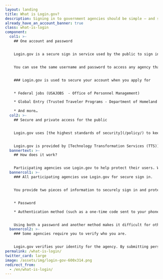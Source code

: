 ```yaml
---
layout: landing
title: What is Login.gov?
description: Signing in to government agencies should be simple — and secure.
already_have_an_account_banner: true
class: what-is-login
component:
  col1: >-
    ## One account and password


    Login.gov is a secure sign in service used by the public to sign in to participating government agencies. Participating agencies will ask you to create a Login.gov account to securely access your information on their website or application.


    You can use the same username and password to access any agency that partners with Login.gov. This streamlines your process and eliminates the need to remember multiple usernames and passwords.


    ### Login.gov is used to secure your account when you apply for


    * Federal jobs (USAJOBS  - Office of Personnel Management)

    * Global Entry (Trusted Traveler Programs - Department of Homeland Security)
    
    * And more…
  col2: >-
    ## Secure and private access for the public


    Login.gov uses [the highest standards of security](/policy/) to keep your information safe including identity verification and [two-factor authentication](/help/get-started/authentication-methods/).


    Login.gov is provided by [Technology Transformation Services (TTS)](https://www.gsa.gov/tts).
  bannertext: >-
    ## How does it work?


    Participating agencies use Login.gov to help protect their users. When you try to sign in to a participating agency, you’ll be prompted to sign in or create an account with Login.gov before you can access your profile with that agency.  
  bannercol1: >-
    ### All participating agencies use Login.gov for secure sign in.


    You provide two pieces of information to securely sign in and protect your information. 


    * Password 

    * Authentication method (such as a one-time code sent to your phone or an authentication app) 


    Using both a password and another method makes it difficult for others to access your information.
  bannercol2: >-
    ### Some agencies require you to verify who you are. 


    Login.gov verifies your identity for the agency. By submitting personal identifiable information (PII), such as your photo ID, you can verify that you are you and not someone pretending to be you. We only confirm that you are you and do not make any determination on eligibility for agency services.
permalink: /what-is-login/
twitter_card: large
image: /assets/img/login-gov-600x314.png
redirect_from:
  - /en/what-is-login/
---
```

